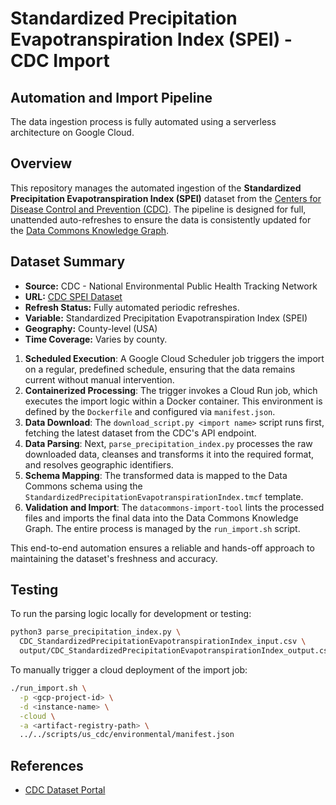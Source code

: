 # Standardized Precipitation Evapotranspiration Index (SPEI) - CDC Import

## Automation and Import Pipeline
The data ingestion process is fully automated using a serverless architecture on Google Cloud.

## Overview
This repository manages the automated ingestion of the **Standardized Precipitation Evapotranspiration Index (SPEI)** dataset from the [Centers for Disease Control and Prevention (CDC)](https://data.cdc.gov). The pipeline is designed for full, unattended auto-refreshes to ensure the data is consistently updated for the [Data Commons Knowledge Graph](https://datacommons.org).

## Dataset Summary
- **Source:** CDC - National Environmental Public Health Tracking Network
- **URL:** [CDC SPEI Dataset](https://data.cdc.gov/resource/6nbv-ifib.csv)
- **Refresh Status:** Fully automated periodic refreshes.
- **Variable:** Standardized Precipitation Evapotranspiration Index (SPEI)
- **Geography:** County-level (USA)
- **Time Coverage:** Varies by county.


1.  **Scheduled Execution**: A Google Cloud Scheduler job triggers the import on a regular, predefined schedule, ensuring that the data remains current without manual intervention.
2.  **Containerized Processing**: The trigger invokes a Cloud Run job, which executes the import logic within a Docker container. This environment is defined by the `Dockerfile` and configured via `manifest.json`.
3.  **Data Download**: The `download_script.py <import name>` script runs first, fetching the latest dataset from the CDC's API endpoint.
4.  **Data Parsing**: Next, `parse_precipitation_index.py` processes the raw downloaded data, cleanses and transforms it into the required format, and resolves geographic identifiers.
5.  **Schema Mapping**: The transformed data is mapped to the Data Commons schema using the `StandardizedPrecipitationEvapotranspirationIndex.tmcf` template.
6.  **Validation and Import**: The `datacommons-import-tool` lints the processed files and imports the final data into the Data Commons Knowledge Graph. The entire process is managed by the `run_import.sh` script.

This end-to-end automation ensures a reliable and hands-off approach to maintaining the dataset's freshness and accuracy.

## Testing
To run the parsing logic locally for development or testing:
```bash
python3 parse_precipitation_index.py \
  CDC_StandardizedPrecipitationEvapotranspirationIndex_input.csv \
  output/CDC_StandardizedPrecipitationEvapotranspirationIndex_output.csv
```

To manually trigger a cloud deployment of the import job:
```bash
./run_import.sh \
  -p <gcp-project-id> \
  -d <instance-name> \
  -cloud \
  -a <artifact-registry-path> \
  ../../scripts/us_cdc/environmental/manifest.json
```

## References
- [CDC Dataset Portal](https://data.cdc.gov)
